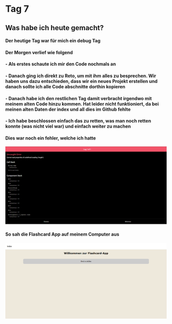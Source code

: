 # Tag 7

## Was habe ich heute gemacht?

#### Der heutige Tag war für mich ein debug Tag

#### Der Morgen verlief wie folgend

#### - Als erstes schaute ich mir den Code nochmals an

#### - Danach ging ich direkt zu Reto, um mit ihm alles zu besprechen. Wir haben uns dazu entschieden, dass wir ein neues Projekt erstellen und danach sollte ich alle Code abschnitte dorthin kopieren

#### - Danach habe ich den restlichen Tag damit verbracht irgendwo mit meinem alten Code hinzu kommen. Hat leider nicht funktioniert, da bei meinen alten Daten der index und all dies im Github fehlte

#### - Ich habe beschlossen einfach das zu retten, was man noch retten konnte (was nicht viel war) und einfach weiter zu machen

#### Dies war noch ein fehler, welche ich hatte

![Foto von einem Problem.](/images/Screenshot%202025-05-07%20160329.png)

#### So sah die Flashcard App auf meinem Computer aus

![Foto von der Flashcard App auf dem Computer..](/images/Screenshot%202025-05-07%20160314.png)
